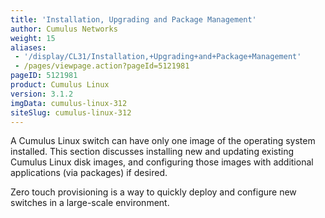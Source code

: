 ```yaml
---
title: 'Installation, Upgrading and Package Management'
author: Cumulus Networks
weight: 15
aliases:
 - '/display/CL31/Installation,+Upgrading+and+Package+Management'
 - /pages/viewpage.action?pageId=5121981
pageID: 5121981
product: Cumulus Linux
version: 3.1.2
imgData: cumulus-linux-312
siteSlug: cumulus-linux-312
---
```

A Cumulus Linux switch can have only one image of the operating system
installed. This section discusses installing new and updating existing
Cumulus Linux disk images, and configuring those images with additional
applications (via packages) if desired.

Zero touch provisioning is a way to quickly deploy and configure new
switches in a large-scale environment.

<article id="html-search-results" class="ht-content" style="display: none;">

</article>

<footer id="ht-footer">

</footer>
